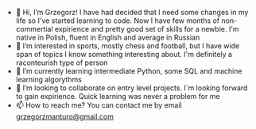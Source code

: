 - 👋 Hi, I’m Grzegorz! I have had decided that I need some changes in my life so I've started learning to code. Now I have few months of non-commertial expirience and pretty good set of skills for a newbie. I'm native in Polish, fluent in English and average in Russian
- 👀 I’m interested in sports, mostly chess and football, but I have wide span of topics I know something interesting about. I'm definitely a raconteurish type of person
- 🌱 I’m currently learning intermediate Python, some SQL and machine learning algorythms
- 💞️ I’m looking to collaborate on entry level projects. I`m looking forward to gain expirience. Quick learning was never a problem for me
- 📫 How to reach me? You can contact me by email grzegorzmanturo@gmail.com

<!---
GrzegorzManturo/GrzegorzManturo is a ✨ special ✨ repository because its `README.md` (this file) appears on your GitHub profile.
You can click the Preview link to take a look at your changes.
--->
